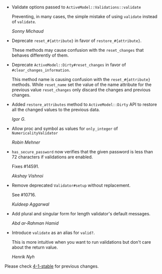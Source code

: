 *   Validate options passed to `ActiveModel::Validations::validate`

    Preventing, in many cases, the simple mistake of using `validate` instead of `validate`.

    *Sonny Michaud*

*   Deprecate `reset_#{attribute}` in favor of `restore_#{attribute}`.

    These methods may cause confusion with the `reset_changes` that behaves differently
    of them.

*   Deprecate `ActiveModel::Dirty#reset_changes` in favor of `#clear_changes_information`.

    This method name is causing confusion with the `reset_#{attribute}`
    methods. While `reset_name` set the value of the name attribute for the
    previous value `reset_changes` only discard the changes and previous
    changes.

*   Added `restore_attributes` method to `ActiveModel::Dirty` API to restore all the
    changed values to the previous data.

    *Igor G.*

*   Allow proc and symbol as values for `only_integer` of `NumericalityValidator`

    *Robin Mehner*

*   `has_secure_password` now verifies that the given password is less than 72
    characters if validations are enabled.

    Fixes #14591.

    *Akshay Vishnoi*

*   Remove deprecated `Validator#setup` without replacement.

    See #10716.

    *Kuldeep Aggarwal*

*   Add plural and singular form for length validator's default messages.

    *Abd ar-Rahman Hamid*

*   Introduce `validate` as an alias for `valid?`.

    This is more intuitive when you want to run validations but don't care about
    the return value.

    *Henrik Nyh*

Please check [4-1-stable](https://github.com/rails/rails/blob/4-1-stable/activemodel/CHANGELOG.md) for previous changes.
